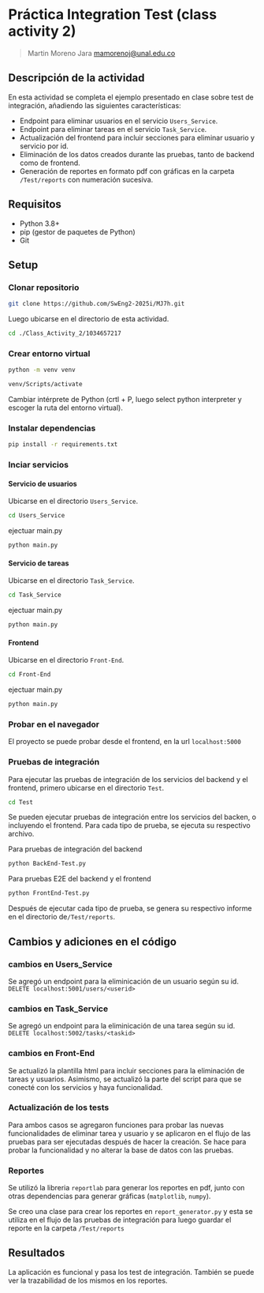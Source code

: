 # Práctica Integration Test (class activity 2)

> Martin Moreno Jara mamorenoj@unal.edu.co

## Descripción de la actividad

En esta actividad se completa el ejemplo presentado en clase sobre test de
integración, añadiendo las siguientes características:

- Endpoint para eliminar usuarios en el servicio `Users_Service`.
- Endpoint para eliminar tareas en el servicio `Task_Service`.
- Actualización del frontend para incluir secciones para eliminar usuario y
  servicio por id.
- Eliminación de los datos creados durante las pruebas, tanto de backend como de
  frontend.
- Generación de reportes en formato pdf con gráficas en la carpeta
  `/Test/reports` con numeración sucesiva.

## Requisitos

- Python 3.8+
- pip (gestor de paquetes de Python)
- Git

## Setup

### Clonar repositorio

```bash
git clone https://github.com/SwEng2-2025i/MJ7h.git
```

Luego ubicarse en el directorio de esta actividad.

```bash
cd ./Class_Activity_2/1034657217
```

### Crear entorno virtual

```bash
python -m venv venv
```

```bash
venv/Scripts/activate
```

Cambiar intérprete de Python (crtl + P, luego select python interpreter y
escoger la ruta del entorno virtual).

### Instalar dependencias

```bash
pip install -r requirements.txt
```

### Inciar servicios

#### Servicio de usuarios

Ubicarse en el directorio `Users_Service`.

```bash
cd Users_Service
```

ejectuar main.py

```bash
python main.py
```

#### Servicio de tareas

Ubicarse en el directorio `Task_Service`.

```bash
cd Task_Service
```

ejectuar main.py

```bash
python main.py
```

#### Frontend

Ubicarse en el directorio `Front-End`.

```bash
cd Front-End
```

ejectuar main.py

```bash
python main.py
```

### Probar en el navegador

El proyecto se puede probar desde el frontend, en la url `localhost:5000`

### Pruebas de integración

Para ejecutar las pruebas de integración de los servicios del backend y el
frontend, primero ubicarse en el directorio `Test`.

```bash
cd Test
```

Se pueden ejecutar pruebas de integración entre los servicios del backen, o
incluyendo el frontend. Para cada tipo de prueba, se ejecuta su respectivo
archivo.

Para pruebas de integración del backend

```bash
python BackEnd-Test.py
```

Para pruebas E2E del backend y el frontend

```bash
python FrontEnd-Test.py
```

Después de ejecutar cada tipo de prueba, se genera su respectivo informe en el
directorio de`/Test/reports`.

## Cambios y adiciones en el código

### cambios en Users_Service

Se agregó un endpoint para la eliminicación de un usuario según su id.
`DELETE localhost:5001/users/<userid>`

### cambios en Task_Service

Se agregó un endpoint para la eliminicación de una tarea según su id.
`DELETE localhost:5002/tasks/<taskid>`

### cambios en Front-End

Se actualizó la plantilla html para incluir secciones para la eliminación de
tareas y usuarios. Asimismo, se actualizó la parte del script para que se
conecté con los servicios y haya funcionalidad.

### Actualización de los tests

Para ambos casos se agregaron funciones para probar las nuevas funcionalidades
de eliminar tarea y usuario y se aplicaron en el flujo de las pruebas para ser
ejecutadas después de hacer la creación. Se hace para probar la funcionalidad y
no alterar la base de datos con las pruebas.

### Reportes

Se utilizó la libreria `reportlab` para generar los reportes en pdf, junto con
otras dependencias para generar gráficas (`matplotlib`, `numpy`).

Se creo una clase para crear los reportes en `report_generator.py` y esta se
utiliza en el flujo de las pruebas de integración para luego guardar el reporte
en la carpeta `/Test/reports`

## Resultados

La aplicación es funcional y pasa los test de integración. También se puede ver
la trazabilidad de los mismos en los reportes.
